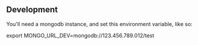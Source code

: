 

Development
-----------

You'll need a mongodb instance, and set this environment variable, like so:

export MONGO_URL_DEV=mongodb://123.456.789.012/test
